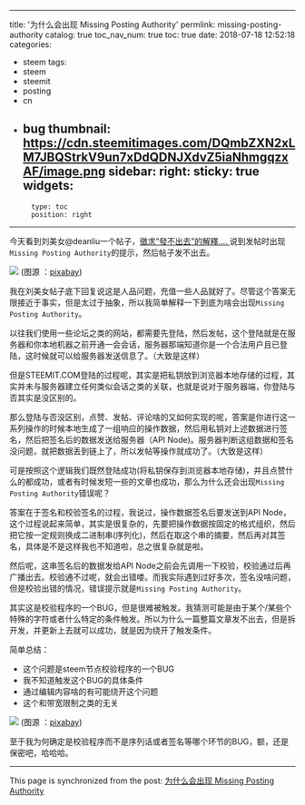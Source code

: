 
---
title: '为什么会出现 Missing Posting Authority'
permlink: missing-posting-authority
catalog: true
toc_nav_num: true
toc: true
date: 2018-07-18 12:52:18
categories:
- steem
tags:
- steem
- steemit
- posting
- cn
- bug
thumbnail: https://cdn.steemitimages.com/DQmbZXN2xLM7JBQStrkV9un7xDdQDNJXdvZ5iaNhmgqzxAF/image.png
sidebar:
    right:
        sticky: true
widgets:
    -
        type: toc
        position: right
---


今天看到刘美女@deanliu一个帖子，[徵求“發不出去”的解釋.... ](https://steemit.com/steem/@deanliu/2eov2r) 说到发帖时出现`Missing Posting Authority`的提示，然后帖子发不出去。

![](https://cdn.steemitimages.com/DQmbZXN2xLM7JBQStrkV9un7xDdQDNJXdvZ5iaNhmgqzxAF/image.png)
(图源 ：[pixabay](https://pixabay.com/))

我在刘美女帖子底下回复说这是人品问题，充值一些人品就好了。尽管这个答案无限接近于事实，但是太过于抽象，所以我简单解释一下到底为啥会出现`Missing Posting Authority`。

以往我们使用一些论坛之类的网站，都需要先登陆，然后发帖，这个登陆就是在服务器和你本地机器之前开通一会会话，服务器那端知道你是一个合法用户且已登陆，这时候就可以给服务器发送信息了。（大致是这样）

但是STEEMIT.COM登陆的过程呢，其实是把私钥放到浏览器本地存储的过程，其实并未与服务器建立任何类似会话之类的关联，也就是说对于服务器端，你登陆与否其实是没区别的。

那么登陆与否没区别，点赞、发帖、评论啥的又如何实现的呢，答案是你进行这一系列操作的时候本地生成了一组响应的操作数据，然后用私钥对上述数据进行签名，然后把签名后的数据发送给服务器（API Node)。服务器判断这组数据和签名没问题，就把数据丢到链上了，所以发帖等操作就成功了。（大致是这样）

可是按照这个逻辑我们既然登陆成功(将私钥保存到浏览器本地存储)，并且点赞什么的都成功，或者有时候发短一些的文章也成功，那么为什么还会出现`Missing Posting Authority`错误呢？

答案在于签名和校验签名的过程，我说过，操作数据签名后要发送到API Node，这个过程说起来简单，其实是很复杂的，先要把操作数据按固定的格式组织，然后把它按一定规则换成二进制串(序列化)，然后在取这个串的摘要，然后再对其签名，具体是不是这样我也不知道啦，总之很复杂就是啦。

然后呢，这串签名后的数据发给API Node之前会先调用一下校验，校验通过后再广播出去。校验通不过呢，就会出错喽。而我实际遇到过好多次，签名没啥问题，但是校验出错的情况，错误提示就是`Missing Posting Authority`。

其实这是校验程序的一个BUG，但是很难被触发。我猜测可能是由于某个/某些个特殊的字符或者什么特定的条件触发。所以为什么一篇整篇文章发不出去，但是拆开发，并更新上去就可以成功，就是因为绕开了触发条件。

简单总结：

* 这个问题是steem节点校验程序的一个BUG
* 我不知道触发这个BUG的具体条件
* 通过编辑内容啥的有可能绕开这个问题
* 这个和带宽限制之类的无关

![](https://cdn.steemitimages.com/DQmSU1CLRMK3tBJF5j2yuwKDWdr4kDD3AQjBNMZ5qDDHHxu/image.png)
(图源 ：[pixabay](https://pixabay.com/))

至于我为何确定是校验程序而不是序列话或者签名等哪个环节的BUG，额，还是保密吧，哈哈哈。

- - -

This page is synchronized from the post: [为什么会出现 Missing Posting Authority](https://steemit.com/@oflyhigh/missing-posting-authority)
